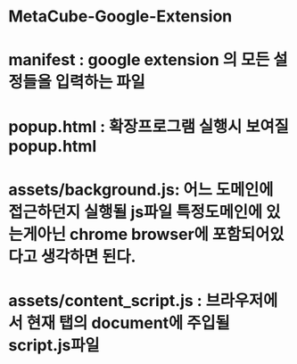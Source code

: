 # MetaCube-Google-Extension
# manifest : google extension 의 모든 설정들을 입력하는 파일
# popup.html : 확장프로그램 실행시 보여질 popup.html
# assets/background.js: 어느 도메인에 접근하던지 실행될 js파일 특정도메인에 있는게아닌 chrome browser에 포함되어있다고 생각하면 된다.
# assets/content_script.js : 브라우저에서 현재 탭의 document에 주입될 script.js파일
